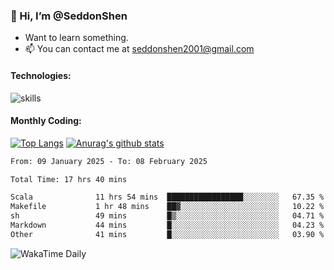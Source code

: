 ### 👋 Hi, I’m @SeddonShen
- Want to learn something.
- 📫 You can contact me at seddonshen2001@gmail.com

#### Technologies:

![skills](https://skillicons.dev/icons?i=scala,js,html,css,bootstrap,jquery,c,cpp,cloudflare,django,docker,flask,git,github,githubactions,linux,latex,mysql,nodejs,ps,php,pr,py,raspberrypi,redis,unreal,v,vscode,vue,bash)

#### Monthly Coding:
[![Top Langs](https://github-readme-stats.vercel.app/api/top-langs?username=seddonshen&show_icons=true&locale=en&layout=compact&hide=html&langs_count=8)](https://github.com/SeddonShen/)
[![Anurag's github stats](https://github-readme-stats.vercel.app/api?username=SeddonShen&count_private=true&show_icons=true)](https://github.com/anuraghazra/github-readme-stats)
<!--START_SECTION:waka-->

```txt
From: 09 January 2025 - To: 08 February 2025

Total Time: 17 hrs 40 mins

Scala              11 hrs 54 mins  █████████████████░░░░░░░░   67.35 %
Makefile           1 hr 48 mins    ██▓░░░░░░░░░░░░░░░░░░░░░░   10.22 %
sh                 49 mins         █▒░░░░░░░░░░░░░░░░░░░░░░░   04.71 %
Markdown           44 mins         █░░░░░░░░░░░░░░░░░░░░░░░░   04.23 %
Other              41 mins         █░░░░░░░░░░░░░░░░░░░░░░░░   03.90 %
```

<!--END_SECTION:waka-->

![WakaTime Daily](https://wakatime.com/share/@seddon2001/61a7e342-5f12-4fea-bf92-1fac161e97d6.svg)
<!---
SeddonShen/SeddonShen is a ✨ special ✨ repository because its `README.md` (this file) appears on your GitHub profile.
You can click the Preview link to take a look at your changes.
--->
